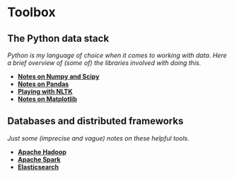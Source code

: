 # Toolbox

## The Python data stack

*Python is my language of choice when it comes to working with data. Here a brief overview of (some of) the libraries involved with doing this.*

* [**Notes on Numpy and Scipy**](http://nbviewer.jupyter.org/github/martinapugliese/tales-science-data/blob/master/toolbox/python/numpy-scipy.ipynb)
* [**Notes on Pandas**](http://nbviewer.jupyter.org/github/martinapugliese/tales-science-data/blob/master/toolbox/python/pandas.ipynb)
* [**Playing with NLTK**](http://nbviewer.jupyter.org/github/martinapugliese/tales-science-data/blob/master/toolbox/python/nltk.ipynb)
* [**Notes on Matplotlib**](http://nbviewer.jupyter.org/github/martinapugliese/tales-science-data/blob/master/toolbox/python/matplotlib.ipynb)

## Databases and distributed frameworks

*Just some (imprecise and vague) notes on these helpful tools.*

* [**Apache Hadoop**](http://nbviewer.jupyter.org/github/martinapugliese/tales-science-data/blob/master/toolbox/dbses-distrib-frameworks/hadoop.ipynb)
* [**Apache Spark**](http://nbviewer.jupyter.org/github/martinapugliese/tales-science-data/blob/master/toolbox/dbses-distrib-frameworks/spark.ipynb)
* [**Elasticsearch**](http://nbviewer.jupyter.org/github/martinapugliese/tales-science-data/blob/master/toolbox/dbses-distrib-frameworks/elasticsearch.ipynb)

